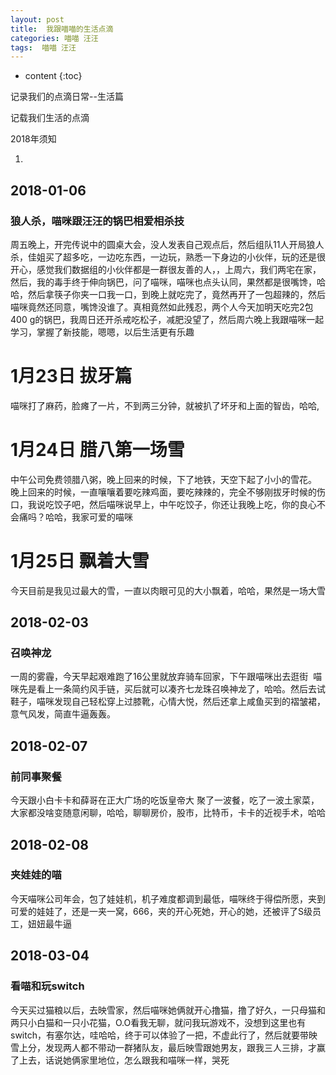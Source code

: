 ```yaml
---
layout: post
title:  我跟喵喵的生活点滴
categories: 喵喵 汪汪
tags:  喵喵 汪汪
---
```


* content
{:toc}

记录我们的点滴日常--生活篇



	
记载我们生活的点滴


2018年须知

1. 



## 2018-01-06

### 狼人杀，喵咪跟汪汪的锅巴相爱相杀技

周五晚上，开完传说中的圆桌大会，没人发表自己观点后，然后组队11人开局狼人杀，佳姐买了超多吃，一边吃东西，一边玩，熟悉一下身边的小伙伴，玩的还是很开心，感觉我们数据组的小伙伴都是一群很友善的人，，上周六，我们两宅在家，然后，我的毒手终于伸向锅巴，问了喵咪，喵咪也点头认同，果然都是很嘴馋，哈哈，然后拿筷子你夹一口我一口，到晚上就吃完了，竟然再开了一包超辣的，然后喵咪竟然还同意，嘴馋没谁了。真相竟然如此残忍，两个人今天加明天吃完2包400 g的锅巴，我周日还开杀戒吃松子，减肥没望了，然后周六晚上我跟喵咪一起学习，掌握了新技能，嗯嗯，以后生活更有乐趣

# 1月23日 拔牙篇

喵咪打了麻药，脸瘫了一片，不到两三分钟，就被扒了坏牙和上面的智齿，哈哈, 

# 1月24日 腊八第一场雪

中午公司免费领腊八粥，晚上回来的时候，下了地铁，天空下起了小小的雪花。
晚上回来的时候，一直嚷嚷着要吃辣鸡面，要吃辣辣的，完全不够刚拔牙时候的伤口，我说吃饺子吧，然后喵咪说早上，中午吃饺子，你还让我晚上吃，你的良心不会痛吗？哈哈，我家可爱的喵咪


# 1月25日 飘着大雪

今天目前是我见过最大的雪，一直以肉眼可见的大小飘着，哈哈，果然是一场大雪


## 2018-02-03

### 召唤神龙

一周的雾霾，今天早起艰难跑了16公里就放弃骑车回家，下午跟喵咪出去逛街  喵咪先是看上一条简约风手链，买后就可以凑齐七龙珠召唤神龙了，哈哈。然后去试鞋子，喵咪发现自己轻松穿上过膝靴，心情大悦，然后还拿上咸鱼买到的褶皱裙，意气风发，简直牛逼轰轰。


## 2018-02-07

### 前同事聚餐

今天跟小白卡卡和薛哥在正大广场的吃饭皇帝大 聚了一波餐，吃了一波土家菜，大家都没啥变随意闲聊，哈哈，聊聊房价，股市，比特币，卡卡的近视手术，哈哈

## 2018-02-08

### 夹娃娃的喵

今天喵咪公司年会，包了娃娃机，机子难度都调到最低，喵咪终于得偿所愿，夹到可爱的娃娃了，还是一夹一窝，666，夹的开心死她，开心的她，还被评了S级员工，妞妞最牛逼


## 2018-03-04

### 看喵和玩switch

今天买过猫粮以后，去映雪家，然后喵咪她俩就开心撸猫，撸了好久，一只母猫和两只小白猫和一只小花猫，O.O看我无聊，就问我玩游戏不，没想到这里也有switch，有塞尔达，哇哈哈，终于可以体验了一把，不虚此行了，然后就要带映雪上分，发现两人都不带动一群猪队友，最后映雪跟她男友，跟我三人三排，才赢了上去，话说她俩家里地位，怎么跟我和喵咪一样，哭死

